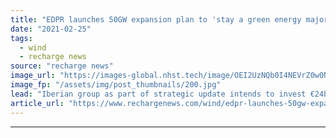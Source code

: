 ```yaml
---
title: "EDPR launches 50GW expansion plan to 'stay a green energy major'"
date: "2021-02-25"
tags: 
  - wind
  - recharge news
source: "recharge news"
image_url: "https://images-global.nhst.tech/image/OEI2UzNQb0I4NEVrZ0w0NjBuLytIQkZqenpZalNOdnY0U2VKL0RFamdIbz0=/nhst/binary/9a7c3c4fd88516decb012eb0c4ba94e3"
image_fp: "/assets/img/post_thumbnails/200.jpg"
lead: "Iberian group as part of strategic update intends to invest €24bn to 2025 and could have total 70GW renewables base by decade's end"
article_url: "https://www.rechargenews.com/wind/edpr-launches-50gw-expansion-plan-to-stay-a-green-energy-major/2-1-969861"
---
```


---
